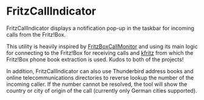 # FritzCallIndicator
FritzCallIndicator displays a notification pop-up in the taskbar for incoming calls from the Fritz!Box.

This utility is heavily inspired by [FritzBoxCallMonitor](https://github.com/petermost/FritzBoxCallMonitor) and using its main logic for connecting to the Fritz!Box for receiving calls and [kfritz](https://github.com/Agundur-KDE/kfritz) from which the Fritz!Box phone book extraction is used. Kudos to both of the projects!

In addition, FritzCallIndicator can also use Thunderbird address books and online telecommunications directories to reverse lookup the number of the incoming caller. If the number cannot be resolved, the tool will show the country or city of origin of the call (currently only German cities supported).
